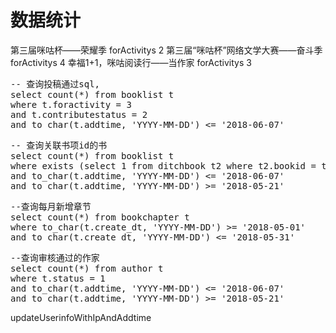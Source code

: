 # 数据统计
第三届咪咕杯——荣耀季  forActivitys  2
第三届“咪咕杯”网络文学大赛——奋斗季  forActivitys  4
幸福1+1，咪咕阅读行——当作家 forActivitys 3

<pre>
-- 查询投稿通过sql,
select count(*) from booklist t
where t.foractivity = 3
and t.contributestatus = 2
and to_char(t.addtime, 'YYYY-MM-DD') <= '2018-06-07'
</pre>

<pre>
-- 查询关联书项id的书
select count(*) from booklist t 
where exists (select 1 from ditchbook t2 where t2.bookid = t.id)
and to_char(t.addtime, 'YYYY-MM-DD') <= '2018-06-07'
and to_char(t.addtime, 'YYYY-MM-DD') >= '2018-05-21'
</pre>

<pre>
--查询每月新增章节
select count(*) from bookchapter t 
where to_char(t.create_dt, 'YYYY-MM-DD') >= '2018-05-01'
and to_char(t.create_dt, 'YYYY-MM-DD') <= '2018-05-31'
</pre>

<pre>
--查询审核通过的作家
select count(*) from author t 
where t.status = 1
and to_char(t.addtime, 'YYYY-MM-DD') <= '2018-06-07'
and to_char(t.addtime, 'YYYY-MM-DD') >= '2018-05-21'
</pre>

updateUserinfoWithIpAndAddtime